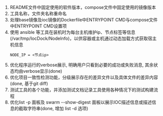1. README文件中固定使用的软件版本，compose文件中固定使用的镜像版本
2. 工具名称，文件夹名称重命名
3. 处理base镜像及ioc镜像的Dockerfile中ENTRYPOINT CMD与compose文件中ENTRYPOINT CMD设置项 
4. 使用 ansible 等工具在装机时为每台主机维护ip、节点标签等信息(/var/tmp/IocDock/NodeInfo)，以供容器或主机通过动态加载方式获取宿主机信息
   ```text
   NODE_IP = <节点ip>
5. 优化程序运行的verbose展示, 明确用户只看到必要的成功或失败消息, 其余状态均由verbose显示(done)
6. 优化项目一致性检测功能，分级展示存在的差异文件以及具体文件的差异内容(done, 基于git diff)
7. 测试工具的各个功能，并添加测试文档记录工具使用各种情况下的测试构建流程
8. 优化list -p 面板及 swarm --show-digest 面板以展示IOC描述信息或描述信息的截取字符串(done, 增加 list -d 选项)
